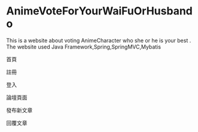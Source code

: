 # AnimeVoteForYourWaiFuOrHusbando
This is a website about voting AnimeCharacter who she or he is your best . 
The website used Java Framework,Spring,SpringMVC,Mybatis

首頁

註冊

登入

論壇頁面

發布新文章

回覆文章


